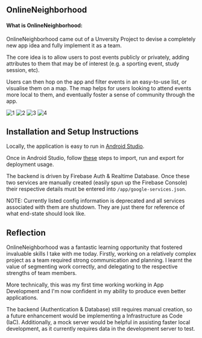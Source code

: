 ## OnlineNeighborhood

#### What is OnlineNeighborhood:

OnlineNeighborhood came out of a Unversity Project to devise a completely new app idea and fully implement it as a team. 

The core idea is to allow users to post events publicly or privately, adding attributes to them that may be of interest (e.g. a sporting event, study session, etc). 

Users can then hop on the app and filter events in an easy-to-use list, or visualise them on a map. The map helps for users looking to attend events more local to them, and eventually foster a sense of community through the app.

![1](https://user-images.githubusercontent.com/38366698/143181004-d13aa3c7-39cf-43ef-bdfa-9164f52a0b73.png)
![2](https://user-images.githubusercontent.com/38366698/143181007-550c0659-6c2d-4d3c-8d27-973d9ca2bd5d.png)
![3](https://user-images.githubusercontent.com/38366698/143181012-88c0cfc7-bb4b-4ab2-9a82-00a2a2c31e15.png)
![4](https://user-images.githubusercontent.com/38366698/143181021-dc5d8b26-a8c2-466a-992d-ea944fcfe26a.png)

## Installation and Setup Instructions

Locally, the application is easy to run in [Android Studio](https://developer.android.com/studio).

Once in Android Studio, follow [these](https://www.tvisha.com/blog/how-to-import-a-project-in-android-studio) steps to import, run and export for deployment usage. 

The backend is driven by Firebase Auth & Realtime Database. Once these two services are manually created (easily spun up the Firebase Console) their respective details must be entered into `/app/google-services.json`. 

NOTE: Currently listed config information is deprecated and all services associated with them are shutdown. They are just there for reference of what end-state should look like.

## Reflection

OnlineNeighborhood was a fantastic learning opportunity that fostered invaluable skills I take with me today. Firstly, working on a relatively complex project as a team required strong communication and planning. I learnt the value of segmenting work correctly, and delegating to the respective strengths of team members. 

More technically, this was my first time working working in App Development and I'm now confident in my ability to produce even better applications. 

The backend (Authentication & Database) still requires manual creation, so a future enhancement would be implementing a Infrastructure as Code (IaC). 
Additionally, a mock server would be helpful in assisting faster local development, as it currently requires data in the development server to test. 
